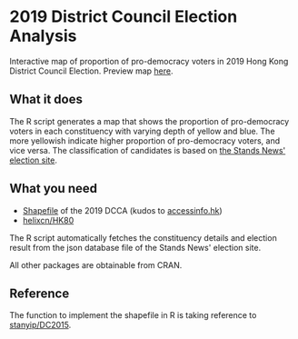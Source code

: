 # 2019 District Council Election Analysis
Interactive map of proportion of pro-democracy voters in 2019 Hong Kong District Council Election.
Preview map [here](https://elgarteo.github.io/dce_2019/dce_2019.html).

## What it does
The R script generates a map that shows the proportion of pro-democracy voters in each constituency with
varying depth of yellow and blue. The more yellowish indicate higher proportion of pro-democracy voters, and vice versa.
The classification of candidates is based on [the Stands News' election site](https://dce2019.thestandnews.com/).

## What you need
* [Shapefile](https://accessinfo.hk/en/request/shapefileshp_for_2019_district_c) of the 2019 DCCA
(kudos to [accessinfo.hk](https://accessinfo.hk))
* [helixcn/HK80](https://github.com/helixcn/HK80)

The R script automatically fetches the constituency details and election result from the json database file of
the Stands News' election site.

All other packages are obtainable from CRAN.

## Reference
The function to implement the shapefile in R is taking reference to [stanyip/DC2015](https://github.com/stanyip/DC2015).
